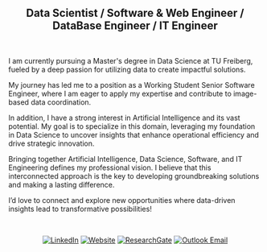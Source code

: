 
<div align="center">
  
## Data Scientist / Software & Web Engineer / DataBase Engineer / IT Engineer

</div>
<br/>
<p>
  I am currently pursuing a Master's degree in Data Science at TU Freiberg, fueled by a deep passion for utilizing data to create impactful solutions.

My journey has led me to a position as a Working Student Senior Software Engineer, where I am eager to apply my expertise and contribute to image-based data coordination.

In addition, I have a strong interest in Artificial Intelligence and its vast potential. My goal is to specialize in this domain, leveraging my foundation in Data Science to uncover insights that enhance operational efficiency and drive strategic innovation.

Bringing together Artificial Intelligence, Data Science, Software, and IT Engineering defines my professional vision. I believe that this interconnected approach is the key to developing groundbreaking solutions and making a lasting difference.

I’d love to connect and explore new opportunities where data-driven insights lead to transformative possibilities!
</p>


<br/>
<div align="center">
  
[![LinkedIn](https://img.shields.io/badge/LinkedIn-0077B5?style=for-the-badge&logo=linkedin&logoColor=white)](https://linkedin.com/in/parsabe)
[![Website](https://img.shields.io/badge/Website-8A2BE2?style=for-the-badge&logo=githubpages&logoColor=white)](https://parsabe.github.io)
[![ResearchGate](https://img.shields.io/badge/ResearchGate-00BFA5?style=for-the-badge&logo=researchgate&logoColor=white)](https://www.researchgate.net/profile/Parsa-Besharat)
[![Outlook Email](https://img.shields.io/badge/Email-D44638?style=for-the-badge&logo=gmail&logoColor=white)](mailto:parsa.besharat@student.tu-freiberg.de)



</div>
